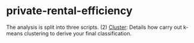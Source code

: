 # private-rental-efficiency
The analysis is split into three scripts. 
(2) [Cluster](https://github.com/CaitHRobinson/private-rental-efficiency/cluster.r): Details how carry out k-means clustering to derive your final classification.
